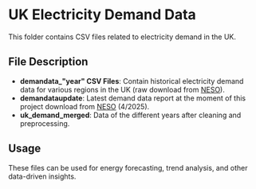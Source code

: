 # UK Electricity Demand Data

This folder contains CSV files related to electricity demand in the UK.

## File Description
- **demandata_"year" CSV Files**: Contain historical electricity demand data for various regions in the UK (raw download from [NESO](https://www.neso.energy/data-portal/historic-demand-data)).
- **demandataupdate**: Latest demand data report at the moment of this project download from [NESO](https://www.neso.energy/data-portal/daily-demand-update) (4/2025).
- **uk_demand_merged**: Data of the different years after cleaning and preprocessing.

## Usage
These files can be used for energy forecasting, trend analysis, and other data-driven insights.